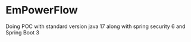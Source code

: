 # EmPowerFlow
Doing POC with standard version java 17 along with spring security 6 and Spring Boot 3
